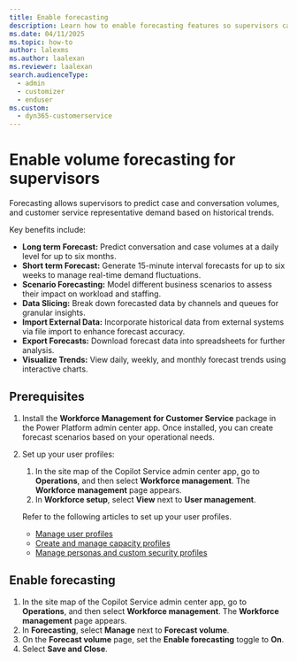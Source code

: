 ```yaml
---
title: Enable forecasting
description: Learn how to enable forecasting features so supervisors can predict case and conversation volumes and representative demand.
ms.date: 04/11/2025
ms.topic: how-to
author: lalexms
ms.author: laalexan
ms.reviewer: laalexan
search.audienceType: 
  - admin
  - customizer
  - enduser
ms.custom: 
  - dyn365-customerservice
---
```


# Enable volume forecasting for supervisors

Forecasting allows supervisors to predict case and conversation volumes, and customer service representative demand based on historical trends.

Key benefits include:

- **Long term Forecast:** Predict conversation and case volumes at a daily level for up to six months.
- **Short term Forecast:** Generate 15-minute interval forecasts for up to six weeks to manage real-time demand fluctuations.
- **Scenario Forecasting:** Model different business scenarios to assess their impact on workload and staffing.
- **Data Slicing:** Break down forecasted data by channels and queues for granular insights.
- **Import External Data:** Incorporate historical data from external systems via file import to enhance forecast accuracy.
- **Export Forecasts:** Download forecast data into spreadsheets for further analysis.
- **Visualize Trends:** View daily, weekly, and monthly forecast trends using interactive charts.

## Prerequisites

1. Install the **Workforce Management for Customer Service** package in the Power Platform admin center app. Once installed, you can create forecast scenarios based on your operational needs.
1. Set up your user profiles:
     1. In the site map of the Copilot Service admin center app, go to **Operations**, and then select **Workforce management**. The **Workforce management** page appears.
     1. In **Workforce setup**, select **View** next to **User management**.

   Refer to the following articles to set up your user profiles.
    -	[Manage user profiles](/dynamics365/customer-service/users-user-profiles)
    -	[Create and manage capacity profiles](/dynamics365/customer-service/capacity-profiles)
    -	[Manage personas and custom security profiles](/dynamics365/customer-service/role-persona-mapping)
    
## Enable forecasting

1.	In the site map of the Copilot Service admin center app, go to **Operations**, and then select **Workforce management**. The **Workforce management** page appears.
1.	In **Forecasting**, select **Manage** next to **Forecast volume**.
1.	On the **Forecast volume** page, set the **Enable forecasting** toggle to **On**.
1.	Select **Save and Close**.
